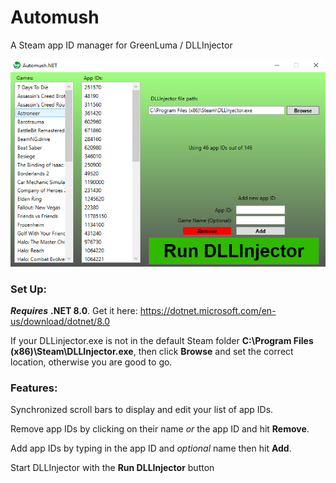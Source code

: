 # Automush
A Steam app ID manager for GreenLuma / DLLInjector

![](Screenshot.PNG)

### Set Up:
***Requires*** **.NET 8.0**. Get it here: https://dotnet.microsoft.com/en-us/download/dotnet/8.0

If your DLLinjector.exe is not in the default Steam folder **C:\Program Files (x86)\Steam\DLLInjector.exe**,
then click **Browse** and set the correct location, otherwise you are good to go.


### Features:
Synchronized scroll bars to display and edit your list of app IDs.

Remove app IDs by clicking on their name *or* the app ID and hit **Remove**.

Add app IDs by typing in the app ID and *optional* name then hit **Add**.

Start DLLInjector with the **Run DLLInjector** button
